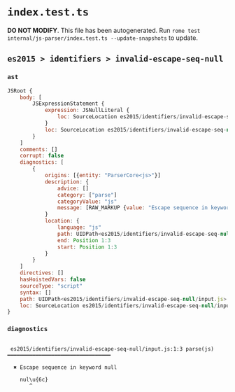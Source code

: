 # `index.test.ts`

**DO NOT MODIFY**. This file has been autogenerated. Run `rome test internal/js-parser/index.test.ts --update-snapshots` to update.

## `es2015 > identifiers > invalid-escape-seq-null`

### `ast`

```javascript
JSRoot {
	body: [
		JSExpressionStatement {
			expression: JSNullLiteral {
				loc: SourceLocation es2015/identifiers/invalid-escape-seq-null/input.js 1:0-1:9
			}
			loc: SourceLocation es2015/identifiers/invalid-escape-seq-null/input.js 1:0-1:9
		}
	]
	comments: []
	corrupt: false
	diagnostics: [
		{
			origins: [{entity: "ParserCore<js>"}]
			description: {
				advice: []
				category: ["parse"]
				categoryValue: "js"
				message: [RAW_MARKUP {value: "Escape sequence in keyword <emphasis>"}, "null", RAW_MARKUP {value: "</emphasis>"}]
			}
			location: {
				language: "js"
				path: UIDPath<es2015/identifiers/invalid-escape-seq-null/input.js>
				end: Position 1:3
				start: Position 1:3
			}
		}
	]
	directives: []
	hasHoistedVars: false
	sourceType: "script"
	syntax: []
	path: UIDPath<es2015/identifiers/invalid-escape-seq-null/input.js>
	loc: SourceLocation es2015/identifiers/invalid-escape-seq-null/input.js 1:0-2:0
}
```

### `diagnostics`

```

 es2015/identifiers/invalid-escape-seq-null/input.js:1:3 parse(js) ━━━━━━━━━━━━━━━━━━━━━━━━━━━━━━━━━

  ✖ Escape sequence in keyword null

    nul\u{6c}
       ^


```
